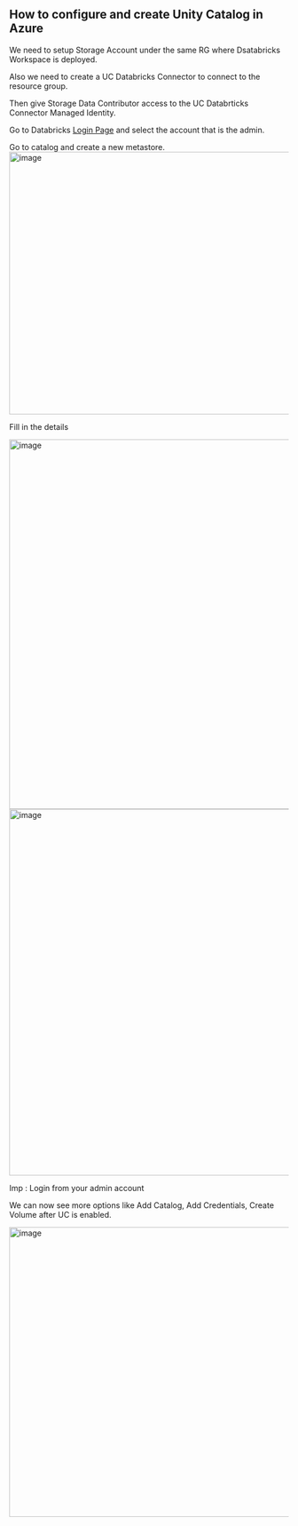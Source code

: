 ## How to configure and create Unity Catalog in Azure

We need to setup Storage Account under the same RG where Dsatabricks Workspace is deployed.

Also we need to create a UC Databricks Connector to connect to the resource group.

Then give Storage Data Contributor access to the UC Databrticks Connector Managed Identity.

Go to Databricks [Login Page](https://accounts.azuredatabricks.net/login) and select the account that is the admin.

Go to catalog and create a new metastore. 
<img width="1919" height="473" alt="image" src="https://github.com/user-attachments/assets/bc524827-87df-4c19-8b39-a37d462afd7a" />

Fill in the details

<img width="1171" height="666" alt="image" src="https://github.com/user-attachments/assets/acd4a196-7aec-40f0-8d87-a105967cd629" />

<img width="1916" height="660" alt="image" src="https://github.com/user-attachments/assets/727c3df7-614d-4588-9734-df12a0aa0ef1" />

Imp : Login from your admin account

We can now see more options like Add Catalog, Add Credentials, Create Volume after UC is enabled.

<img width="1918" height="522" alt="image" src="https://github.com/user-attachments/assets/1f93d9f8-adf0-4490-960a-7d682b86e868" />
